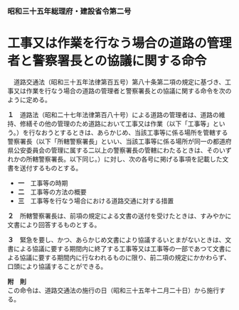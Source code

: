 ### 昭和三十五年総理府・建設省令第二号  
# 工事又は作業を行なう場合の道路の管理者と警察署長との協議に関する命令  
　道路交通法（昭和三十五年法律第百五号）第八十条第二項の規定に基づき、工事又は作業を行なう場合の道路の管理者と警察署長との協議に関する命令を次のように定める。  
  
**１**　道路法（昭和二十七年法律第百八十号）による道路の管理者は、道路の維持、修繕その他の管理のため道路において工事又は作業（以下「工事等」という。）を行なおうとするときは、あらかじめ、当該工事等に係る場所を管轄する警察署長（以下「所轄警察署長」といい、当該工事等に係る場所が同一の都道府県公安委員会の管理に属する二以上の警察署長の管轄にわたるときは、そのいずれかの所轄警察署長。以下同じ。）に対し、次の各号に掲げる事項を記載した文書を送付するものとする。  
* **一**　工事等の時期  
* **二**　工事等の方法の概要  
* **三**　工事等を行なう場合における道路交通に対する措置  
  
**２**　所轄警察署長は、前項の規定による文書の送付を受けたときは、すみやかに文書により回答するものとする。  
  
**３**　緊急を要し、かつ、あらかじめ文書により協議するいとまがないときは、文書による協議に要する期間内に終了する工事等又は工事等の一部であつて文書による協議に要する期間内に行なわれるものに限り、前二項の規定にかかわらず、口頭により協議することができる。  
  
**附　則**  
この命令は、道路交通法の施行の日（昭和三十五年十二月二十日）から施行する。  
  
